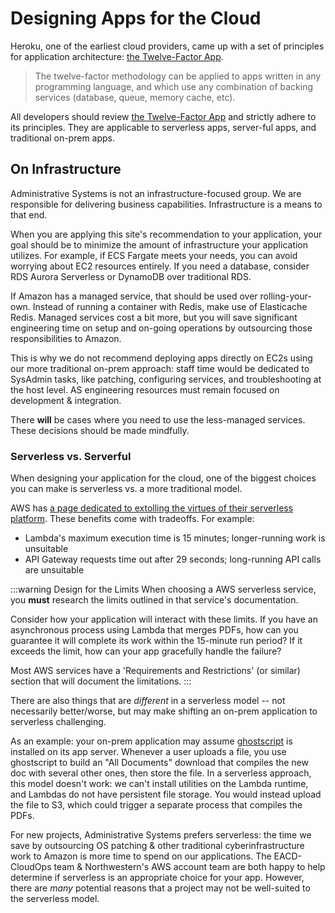# Designing Apps for the Cloud
Heroku, one of the earliest cloud providers, came up with a set of principles for application architecture: [the Twelve-Factor App](https://12factor.net/).

> The twelve-factor methodology can be applied to apps written in any programming language, and which use any combination of backing services (database, queue, memory cache, etc).

All developers should review [the Twelve-Factor App](https://12factor.net/) and strictly adhere to its principles. They are applicable to serverless apps, server-ful apps, and traditional on-prem apps.

## On Infrastructure
Administrative Systems is not an infrastructure-focused group. We are responsible for delivering business capabilities. Infrastructure is a means to that end.

When you are applying this site's recommendation to your application, your goal should be to minimize the amount of infrastructure your application utilizes. For example, if ECS Fargate meets your needs, you can avoid worrying about EC2 resources entirely. If you need a database, consider RDS Aurora Serverless or DynamoDB over traditional RDS.

If Amazon has a managed service, that should be used over rolling-your-own. Instead of running a container with Redis, make use of Elasticache Redis. Managed services cost a bit more, but you will save significant engineering time on setup and on-going operations by outsourcing those responsibilities to Amazon.

This is why we do not recommend deploying apps directly on EC2s using our more traditional on-prem approach: staff time would be dedicated to SysAdmin tasks, like patching, configuring services, and troubleshooting at the host level. AS engineering resources must remain focused on development & integration.

There **will** be cases where you need to use the less-managed services. These decisions should be made mindfully.

### Serverless vs. Serverful
When designing your application for the cloud, one of the biggest choices you can make is serverless vs. a more traditional model. 

AWS has [a page dedicated to extolling the virtues of their serverless platform](https://aws.amazon.com/serverless/). These benefits come with tradeoffs. For example:

- Lambda's maximum execution time is 15 minutes; longer-running work is unsuitable
- API Gateway requests time out after 29 seconds; long-running API calls are unsuitable

:::warning Design for the Limits
When choosing a AWS serverless service, you **must** research the limits outlined in that service's documentation.

Consider how your application will interact with these limits. If you have an asynchronous process using Lambda that merges PDFs, how can you guarantee it will complete its work within the 15-minute run period? If it exceeds the limit, how can your app gracefully handle the failure?

Most AWS services have a 'Requirements and Restrictions' (or similar) section that will document the limitations.
:::

There are also things that are *different* in a serverless model -- not necessarily better/worse, but may make shifting an on-prem application to serverless challenging. 

As an example: your on-prem application may assume [ghostscript](https://www.ghostscript.com/) is installed on its app server. Whenever a user uploads a file, you use ghostscript to build an "All Documents" download that compiles the new doc with several other ones, then store the file. In a serverless approach, this model doesn't work: we can't install utilities on the Lambda runtime, and Lambdas do not have persistent file storage. You would instead upload the file to S3, which could trigger a separate process that compiles the PDFs.

For new projects, Administrative Systems prefers serverless: the time we save by outsourcing OS patching & other traditional cyberinfrastructure work to Amazon is more time to spend on our applications.
The EACD-CloudOps team & Northwestern's AWS account team are both happy to help determine if serverless is an appropriate choice for your app. However, there are *many* potential reasons that a project may not be well-suited to the serverless model.
